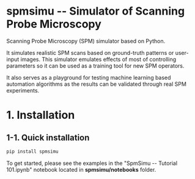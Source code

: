 # spmsimu -- Simulator of Scanning Probe Microscopy

Scanning Probe Microscopy (SPM) simulator based on Python.

It simulates realistic SPM scans based on ground-truth patterns or user-input images. This simulator emulates effects of most of controlling parameters so it can be used as a training tool for new SPM operators.

It also serves as a playground for testing machine learning based automation algorithms as the results can be validated through real SPM experiments.


# 1. Installation

## 1-1. Quick installation
```Python
pip install spmsimu
```

To get started, please see the examples in the "SpmSimu -- Tutorial 101.ipynb" notebook located in **spmsimu/notebooks** folder.





